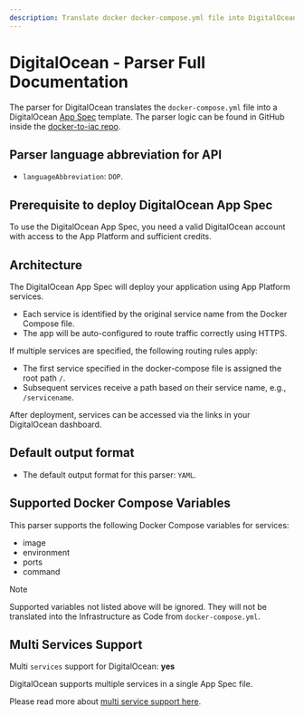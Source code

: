 ```yaml
---
description: Translate docker docker-compose.yml file into DigitalOcean Infrastructure as Code with DeployStack
---
```


# DigitalOcean - Parser Full Documentation

The parser for DigitalOcean translates the `docker-compose.yml` file into a DigitalOcean [App Spec](https://docs.digitalocean.com/products/app-platform/) template. The parser logic can be found in GitHub inside the [docker-to-iac repo](https://github.com/deploystackio/docker-to-iac/blob/main/src/parsers/digitalocean.ts).

## Parser language abbreviation for API

- `languageAbbreviation`: `DOP`.

## Prerequisite to deploy DigitalOcean App Spec

To use the DigitalOcean App Spec, you need a valid DigitalOcean account with access to the App Platform and sufficient credits.

## Architecture

The DigitalOcean App Spec will deploy your application using App Platform services.

- Each service is identified by the original service name from the Docker Compose file.
- The app will be auto-configured to route traffic correctly using HTTPS.

If multiple services are specified, the following routing rules apply:

- The first service specified in the docker-compose file is assigned the root path `/`.
- Subsequent services receive a path based on their service name, e.g., `/servicename`.

After deployment, services can be accessed via the links in your DigitalOcean dashboard.

## Default output format

- The default output format for this parser: `YAML`.

## Supported Docker Compose Variables

This parser supports the following Docker Compose variables for services:

- image
- environment
- ports
- command

> [!NOTE]
> Supported variables not listed above will be ignored. They will not be translated into the Infrastructure as Code from `docker-compose.yml`.

## Multi Services Support

Multi `services` support for DigitalOcean: __yes__

DigitalOcean supports multiple services in a single App Spec file.

Please read more about [multi service support here](/modules/docker-to-iac/multi-services-support.md).
